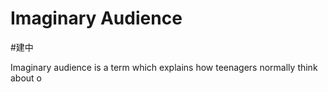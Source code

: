 # Imaginary Audience
#建中 

Imaginary audience is a term which explains how teenagers normally think about o